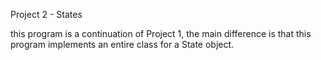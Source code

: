 Project 2 - States

this program is a continuation of Project 1, the main difference
is that this program implements an entire class for a State object.
